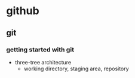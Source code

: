 # github

## git

### getting started with git

- three-tree architecture
  - working directory, staging area, repository

